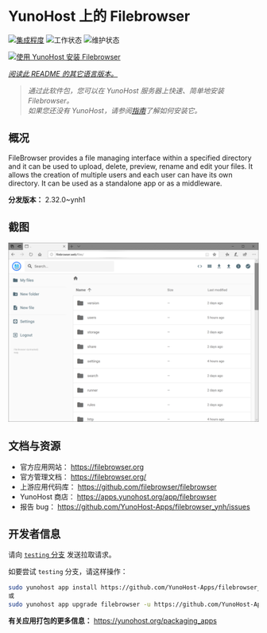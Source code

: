 <!--
注意：此 README 由 <https://github.com/YunoHost/apps/tree/master/tools/readme_generator> 自动生成
请勿手动编辑。
-->

# YunoHost 上的 Filebrowser

[![集成程度](https://apps.yunohost.org/badge/integration/filebrowser)](https://ci-apps.yunohost.org/ci/apps/filebrowser/)
![工作状态](https://apps.yunohost.org/badge/state/filebrowser)
![维护状态](https://apps.yunohost.org/badge/maintained/filebrowser)

[![使用 YunoHost 安装 Filebrowser](https://install-app.yunohost.org/install-with-yunohost.svg)](https://install-app.yunohost.org/?app=filebrowser)

*[阅读此 README 的其它语言版本。](./ALL_README.md)*

> *通过此软件包，您可以在 YunoHost 服务器上快速、简单地安装 Filebrowser。*  
> *如果您还没有 YunoHost，请参阅[指南](https://yunohost.org/install)了解如何安装它。*

## 概况

FileBrowser provides a file managing interface within a specified directory and it can be used to upload, delete, preview, rename and edit your files. It allows the creation of multiple users and each user can have its own directory. It can be used as a standalone app or as a middleware.


**分发版本：** 2.32.0~ynh1

## 截图

![Filebrowser 的截图](./doc/screenshots/screenshot.PNG)

## 文档与资源

- 官方应用网站： <https://filebrowser.org>
- 官方管理文档： <https://filebrowser.org/>
- 上游应用代码库： <https://github.com/filebrowser/filebrowser>
- YunoHost 商店： <https://apps.yunohost.org/app/filebrowser>
- 报告 bug： <https://github.com/YunoHost-Apps/filebrowser_ynh/issues>

## 开发者信息

请向 [`testing` 分支](https://github.com/YunoHost-Apps/filebrowser_ynh/tree/testing) 发送拉取请求。

如要尝试 `testing` 分支，请这样操作：

```bash
sudo yunohost app install https://github.com/YunoHost-Apps/filebrowser_ynh/tree/testing --debug
或
sudo yunohost app upgrade filebrowser -u https://github.com/YunoHost-Apps/filebrowser_ynh/tree/testing --debug
```

**有关应用打包的更多信息：** <https://yunohost.org/packaging_apps>
